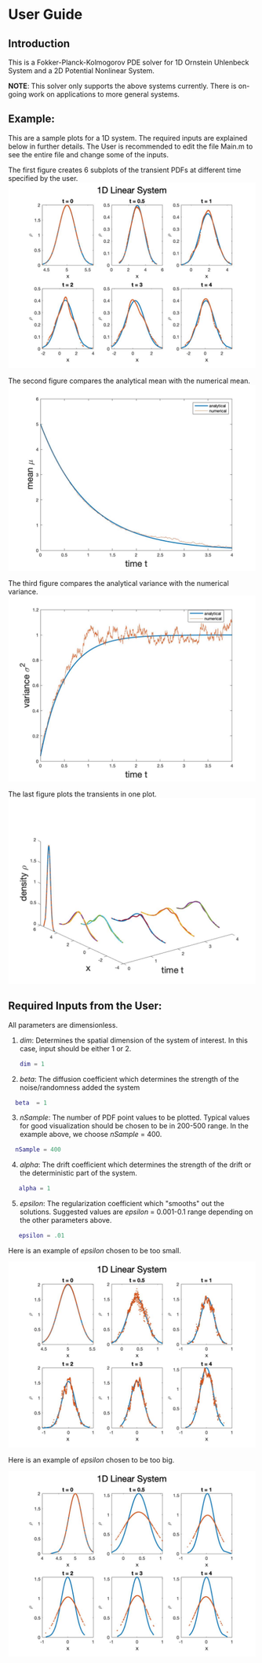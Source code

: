 # User Guide

## Introduction 

This is a Fokker-Planck-Kolmogorov PDE solver for 1D Ornstein Uhlenbeck System and 
a 2D Potential Nonlinear System.

**NOTE**: This solver only supports the above systems currently. There is on-going work on applications to more general systems.


## Example:

This are a sample plots for a 1D system. The required inputs are explained below in further details.
The User is recommended to edit the file Main.m to see the entire file and change some of the inputs.

 
The first figure creates 6 subplots of the transient PDFs at different time specified by the user. 
![1DLinearSystem](Figs/Ex1DLinear.jpg)

The second figure compares the analytical mean with the numerical mean.
![1DMean](Figs/ExMean1D.jpg)

The third figure compares the analytical variance with the numerical variance.
![1DVariance](Figs/ExVariance1D.jpg)

The last figure plots the transients in one plot. 
![1Dtransient](Figs/TransientPlot.jpg)

## Required Inputs from the User:

All parameters are dimensionless. 

1. *dim*: Determines the spatial dimension of the system of interest. In this case, input should be  either 1 or 2.  

    ```matlab
    dim = 1
    ```
 2. *beta*: The diffusion coefficient which determines the strength of the noise/randomness added the system
  
  ```matlab
    beta  = 1
  ```
 
 3. *nSample*: The number of PDF point values to be plotted. Typical values for good visualization should be chosen to be in 200-500 range. In the example above, we choose *nSample* = 400.
 
  ```matlab 
    nSample = 400 
  ```
 4. *alpha*: The drift coefficient which determines the strength of the drift or the deterministic part of the system.
 
 ```matlab 
    alpha = 1
  ```
 5. *epsilon*: The regularization coefficient which "smooths" out the solutions. Suggested values are 
 *epsilon* = 0.001-0.1 range depending on the other parameters above.
 
 ```matlab 
    epsilon = .01
 ```
Here is an example of *epsilon* chosen to be too small.   
 
![1DEpsSmall](Figs/ExEps0005.jpg)
 
 Here is an example of *epsilon* chosen to be too big.   
 
 ![1DEpsBig](Figs/ExEps01.jpg)
